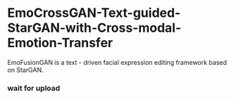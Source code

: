 # EmoCrossGAN-Text-guided-StarGAN-with-Cross-modal-Emotion-Transfer
EmoFusionGAN is a text - driven facial expression editing framework based on StarGAN. 

### wait for upload
